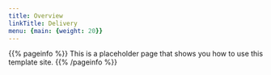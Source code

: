 ```yaml
---
title: Overview
linkTitle: Delivery
menu: {main: {weight: 20}}
---
```


{{% pageinfo %}}
This is a placeholder page that shows you how to use this template site.
{{% /pageinfo %}}

